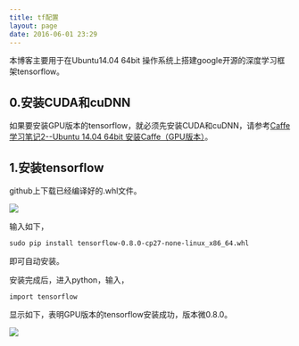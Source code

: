 ```yaml
---
title: tf配置
layout: page
date: 2016-06-01 23:29
---
```


本博客主要用于在Ubuntu14.04 64bit 操作系统上搭建google开源的深度学习框架tensorflow。

## 0.安装CUDA和cuDNN ##

如果要安装GPU版本的tensorflow，就必须先安装CUDA和cuDNN，请参考[Caffe学习笔记2--Ubuntu 14.04 64bit 安装Caffe（GPU版本）](http://www.cnblogs.com/zhbzz2007/p/5499180.html)。

## 1.安装tensorflow ##

github上下载已经编译好的.whl文件。

![](http://images2015.cnblogs.com/blog/668850/201605/668850-20160528220012022-1342690038.png)

输入如下，

    sudo pip install tensorflow-0.8.0-cp27-none-linux_x86_64.whl

即可自动安装。

安装完成后，进入python，输入，

    import tensorflow

显示如下，表明GPU版本的tensorflow安装成功，版本微0.8.0。

![](http://images2015.cnblogs.com/blog/668850/201605/668850-20160528220441006-1023444395.png)
